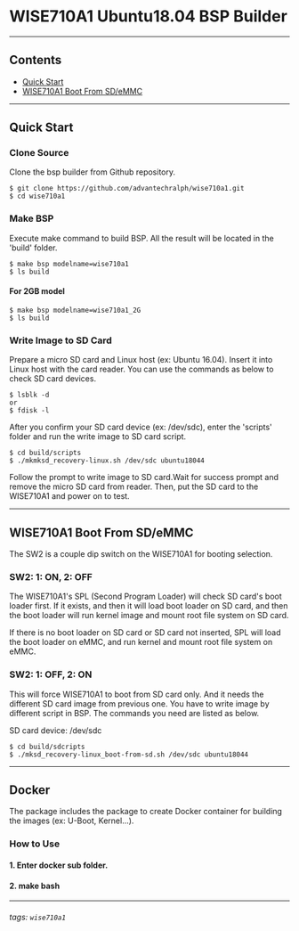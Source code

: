# WISE710A1 Ubuntu18.04 BSP Builder

---

## Contents

- [Quick Start](#quick-start) 
- [WISE710A1 Boot From SD/eMMC](#wise710a1-boot-from-sdemmc) 

---

## Quick Start

### Clone Source

Clone the bsp builder from Github repository. 

```bash=
$ git clone https://github.com/advantechralph/wise710a1.git
$ cd wise710a1
```

### Make BSP

Execute make command to build BSP. All the result will be located in the 'build' folder. 

```bash=
$ make bsp modelname=wise710a1
$ ls build
```

#### For 2GB model

```bash=
$ make bsp modelname=wise710a1_2G
$ ls build
```

### Write Image to SD Card

Prepare a micro SD card and Linux host (ex: Ubuntu 16.04). Insert it into Linux host with the card reader. 
You can use the commands as below to check SD card devices. 

```
$ lsblk -d
or 
$ fdisk -l
```

After you confirm your SD card device (ex: /dev/sdc), enter the 'scripts' folder and run the
write image to SD card script.  

```
$ cd build/scripts
$ ./mkmksd_recovery-linux.sh /dev/sdc ubuntu18044
```

Follow the prompt to write image to SD card.Wait for success prompt and remove the micro SD card from reader. 
Then, put the SD card to the WISE710A1 and power on to test. 


---

## WISE710A1 Boot From SD/eMMC

The SW2 is a couple dip switch on the WISE710A1 for booting selection. 

### SW2: 1: ON, 2: OFF

The WISE710A1's SPL (Second Program Loader) will check SD card's boot loader first. If it exists, and then it will load boot loader on SD card, and then the boot loader will run kernel image and mount root file system on SD card. 

If there is no boot loader on SD card or SD card not inserted, SPL will load the boot loader on eMMC, and run kernel and mount root file system on eMMC. 

### SW2: 1: OFF, 2: ON

This will force WISE710A1 to boot from SD card only. And it needs the different SD card image from previous one. 
You have to write image by different script in BSP. The commands you need are listed as below. 

SD card device: /dev/sdc
```
$ cd build/sdcripts
$ ./mksd_recovery-linux_boot-from-sd.sh /dev/sdc ubuntu18044
```


---

## Docker

The package includes the package to create Docker container for building the images (ex: U-Boot, Kernel...). 

### How to Use

#### 1. Enter docker sub folder. 

#### 2. make bash


---
###### tags: `wise710a1`